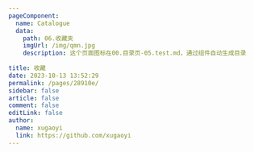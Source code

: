 ```yaml
---
pageComponent:
  name: Catalogue
  data:
    path: 06.收藏夹
    imgUrl: /img/qmn.jpg
    description: 这个页面图标在00.目录页-05.test.md，通过组件自动生成目录
      
title: 收藏
date: 2023-10-13 13:52:29
permalink: /pages/28910e/
sidebar: false
article: false
comment: false
editLink: false
author: 
  name: xugaoyi
  link: https://github.com/xugaoyi
---
```


<!-- 这个自己写得，可要可不要，config.md里收藏里 -->